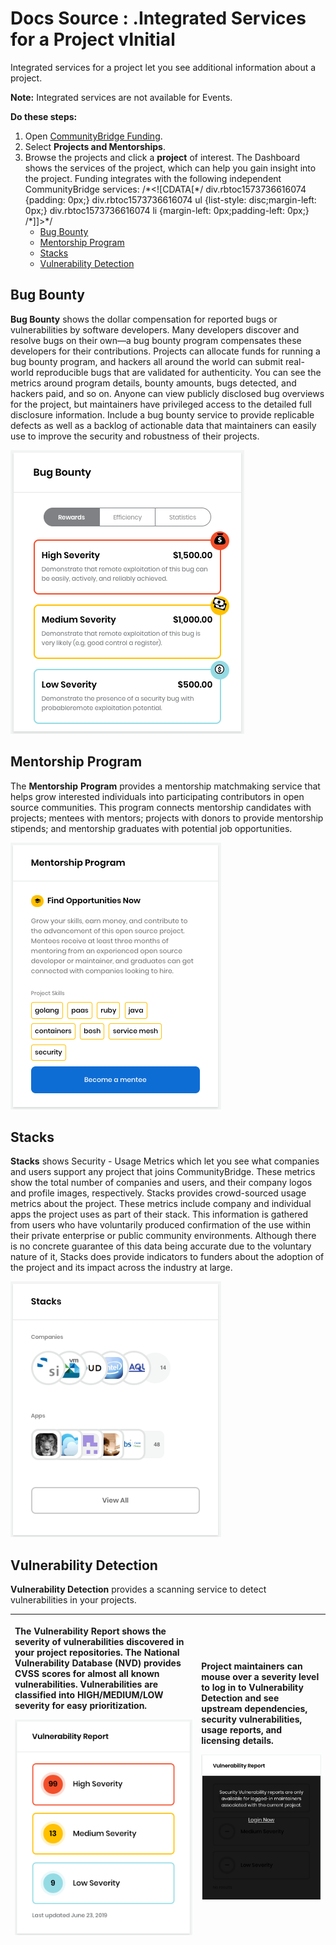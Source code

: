 # Docs Source : .Integrated Services for a Project vInitial

Integrated services for a project let you see additional information about a project.

**Note:** Integrated services are not available for Events.

**Do these steps:**

1. Open [CommunityBridge Funding](https://funding.communitybridge.org/). 
2. Select **Projects and Mentorships**.
3. Browse the projects and click a **project** of interest. The Dashboard shows the services of the project, which can help you gain insight into the project. Funding integrates with the following independent CommunityBridge services: /\*&lt;!\[CDATA\[\*/ div.rbtoc1573736616074 {padding: 0px;} div.rbtoc1573736616074 ul {list-style: disc;margin-left: 0px;} div.rbtoc1573736616074 li {margin-left: 0px;padding-left: 0px;}  /\*\]\]&gt;\*/
   * [Bug Bounty](docs-source-.integrated-services-for-a-project-vinitial.md#id-.IntegratedServicesforaProjectvInitial-BugBounty)
   * [Mentorship Program](docs-source-.integrated-services-for-a-project-vinitial.md#id-.IntegratedServicesforaProjectvInitial-MentorshipProgram)
   * [Stacks](docs-source-.integrated-services-for-a-project-vinitial.md#id-.IntegratedServicesforaProjectvInitial-Stacks)
   * [Vulnerability Detection](docs-source-.integrated-services-for-a-project-vinitial.md#id-.IntegratedServicesforaProjectvInitial-VulnerabilityDetection)

## Bug Bounty <a id="id-.IntegratedServicesforaProjectvInitial-BugBounty"></a>

**Bug Bounty** shows the dollar compensation for reported bugs or vulnerabilities by software developers. Many developers discover and resolve bugs on their own—a bug bounty program compensates these developers for their contributions. Projects can allocate funds for running a bug bounty program, and hackers all around the world can submit real-world reproducible bugs that are validated for authenticity. You can see the metrics around program details, bounty amounts, bugs detected, and hackers paid, and so on. Anyone can view publicly disclosed bug overviews for the project, but maintainers have privileged access to the detailed full disclosure information. Include a bug bounty service to provide replicable defects as well as a backlog of actionable data that maintainers can easily use to improve the security and robustness of their projects.

![](.gitbook/assets/7413944.png)

## Mentorship Program <a id="id-.IntegratedServicesforaProjectvInitial-MentorshipProgram"></a>

The **Mentorship** **Program** provides a mentorship matchmaking service that helps grow interested individuals into participating contributors in open source communities. This program connects mentorship candidates with projects; mentees with mentors; projects with donors to provide mentorship stipends; and mentorship graduates with potential job opportunities.

![](.gitbook/assets/7411042.png)

## Stacks <a id="id-.IntegratedServicesforaProjectvInitial-Stacks"></a>

**Stacks** shows Security - Usage Metrics which let you see what companies and users support any project that joins CommunityBridge. These metrics show the total number of companies and users, and their company logos and profile images, respectively. Stacks provides crowd-sourced usage metrics about the project. These metrics include company and individual apps the project uses as part of their stack. This information is gathered from users who have voluntarily produced confirmation of the use within their private enterprise or public community environments. Although there is no concrete guarantee of this data being accurate due to the voluntary nature of it, Stacks does provide indicators to funders about the adoption of the project and its impact across the industry at large.

![](.gitbook/assets/7411044.png)

## Vulnerability Detection <a id="id-.IntegratedServicesforaProjectvInitial-VulnerabilityDetection"></a>

**Vulnerability Detection** provides a scanning service to detect vulnerabilities in your projects.

<table>
  <thead>
    <tr>
      <th style="text-align:left">
        <p>The Vulnerability Report shows the severity of vulnerabilities discovered
          in your project repositories. The National Vulnerability Database (NVD)
          provides CVSS scores for almost all known vulnerabilities. Vulnerabilities
          are classified into HIGH/MEDIUM/LOW severity for easy prioritization.</p>
        <p>
          <img src=".gitbook/assets/7411043.png" alt/>
        </p>
      </th>
      <th style="text-align:left">
        <p>Project maintainers can mouse over a <b>severity level</b> to log in to
          Vulnerability Detection and see upstream dependencies, security vulnerabilities,
          usage reports, and licensing details.</p>
        <p>
          <img src=".gitbook/assets/7413473.png" alt/>
        </p>
      </th>
    </tr>
  </thead>
  <tbody></tbody>
</table>